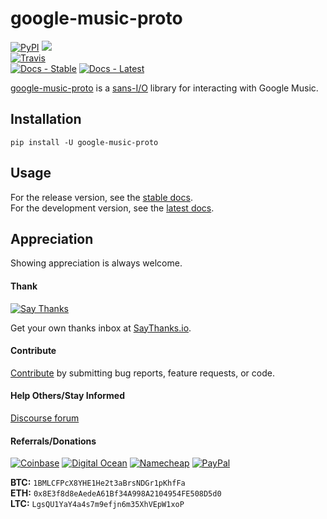 # google-music-proto

[![PyPI](https://img.shields.io/pypi/v/google-music-proto.svg?label=PyPI)](https://pypi.org/project/google-music-proto/)
![](https://img.shields.io/badge/Python-3.6%2B-blue.svg)  
[![Travis](https://img.shields.io/travis/thebigmunch/google-music-proto.svg?label=Travis)](https://travis-ci.org/thebigmunch/google-music-proto)  
[![Docs - Stable](https://img.shields.io/readthedocs/google-music-proto/stable.svg?label=Docs%20%28Stable%29)](https://google-music-proto.readthedocs.io/en/stable/)
[![Docs - Latest](https://img.shields.io/readthedocs/google-music-proto/latest.svg?label=Docs%20%28Latest%29)](https://google-music-proto.readthedocs.io/en/latest/)

[google-music-proto](https://github.com/thebigmunch/google-music-proto) is a [sans-I/O](https://sans-io.readthedocs.io/)
library for interacting with Google Music.


## Installation

``pip install -U google-music-proto``


## Usage

For the release version, see the [stable docs](https://google-music-proto.readthedocs.io/en/stable/).  
For the development version, see the [latest docs](https://google-music-proto.readthedocs.io/en/latest/).


## Appreciation

Showing appreciation is always welcome.

#### Thank

[![Say Thanks](https://img.shields.io/badge/thank-thebigmunch-blue.svg?style=flat-square)](https://saythanks.io/to/thebigmunch)

Get your own thanks inbox at [SayThanks.io](https://saythanks.io/).

#### Contribute

[Contribute](https://github.com/thebigmunch/google-music-proto/blob/master/.github/CONTRIBUTING.md) by submitting bug reports, feature requests, or code.

#### Help Others/Stay Informed

[Discourse forum](https://forum.thebigmunch.me/)

#### Referrals/Donations

[![Coinbase](https://img.shields.io/badge/Coinbase-referral-orange.svg?style=flat-square)](https://www.coinbase.com/join/52502f01e0fdd4d3ef000253) [![Digital Ocean](https://img.shields.io/badge/Digital_Ocean-referral-orange.svg?style=flat-square)](https://m.do.co/c/3823208a0597) [![Namecheap](https://img.shields.io/badge/Namecheap-referral-orange.svg?style=flat-square)](https://www.namecheap.com/?aff=67208) [![PayPal](https://img.shields.io/badge/PayPal-donate-brightgreen.svg?style=flat-square)](https://www.paypal.com/cgi-bin/webscr?cmd=_donations&business=DHDVLSYW8V8N4&lc=US&item_name=thebigmunch&currency_code=USD)

**BTC:** ``1BMLCFPcX8YHE1He2t3aBrsNDGr1pKhfFa``  
**ETH:** ``0x8E3f8d8eAedeA61Bf34A998A2104954FE508D5d0``  
**LTC:** ``LgsQU1YaY4a4s7m9efjn6m35XhVEpW1xoP``
